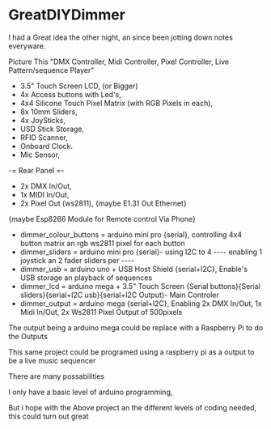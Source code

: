 # GreatDIYDimmer
I had a Great idea the other night, an since been jotting down notes everyware.

Picture This "DMX Controller, Midi Controller, Pixel Controller, Live Pattern/sequence Player"

- 3.5" Touch Screen LCD, (or Bigger)
- 4x Access buttons with Led's,
- 4x4 Silicone Touch Pixel Matrix (with RGB Pixels in each),
- 8x 10mm Sliders,
- 4x JoySticks,
- USD Stick Storage,
- RFID Scanner,
- Onboard Clock.
- Mic Sensor,

-= Rear Panel =-

- 2x DMX In/Out,
- 1x MIDI In/Out,
- 2x Pixel Out (ws2811),
{maybe E1.31 Out Ethernet}

{maybe Esp8266 Module for Remote control Via Phone}


- dimmer_colour_buttons = arduino mini pro {serial}, controlling 4x4 button matrix an rgb ws2811 pixel for each button
- dimmer_sliders = arduino mini pro {serial}- using I2C to 4 ---- enabling 1 joystick an 2 fader sliders per ----
- dimmer_usb = arduino uno + USB Host Shield {serial+I2C}, Enable's USB storage an playback of sequences
- dimmer_lcd = arduino mega + 3.5" Touch Screen {Serial buttons}{Serial sliders}{serial+I2C usb}{serial+I2C Output)- Main Controler
- dimmer_output = arduino mega {serial+I2C}, Enabling 2x DMX In/Out, 1x Midi In/Out, 2x Ws2811 Pixel Output of 500pixels


The output being a arduino mega could be replace with a Raspberry Pi to do the Outputs

This same project could be programed using a raspberry pi as a output to be a live music sequencer


There are many possabilities

I only have a basic level of arduino programming,

But i hope with the Above project an the different levels of coding needed, this could turn out great
 
